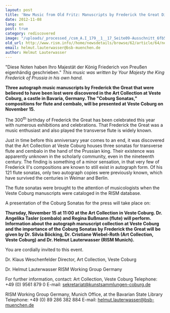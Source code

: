 ```yaml
---
layout: post
title: 'New Music from Old Fritz: Manuscripts by Frederick the Great Discovered'
date: 2012-11-08
lang: en
post: true
category: rediscovered
image: "/uploads/_processed_/csm_A.I_179__1__17_Seite09-Ausschnitt_6fb539647c.jpg"
old_url: http://www.rism.info//home/newsdetails/browse/62/article/64/new-music-from-old-fritz-manuscripts-by-frederick-the-great-discovered.html
email: helmut.lauterwasser@bsb-muenchen.de
author: Helmut Lauterwasser
---
```



"Diese Noten haben Ihro Majestät der König Friederich von Preußen eigenhändig geschrieben."
_This music was written by Your Majesty the King Frederick of Prussia in his own hand._

**Three autograph music manuscripts by Frederick the Great that were believed to have been lost were discovered in the Art Collection at Veste Coburg, a castle in Bavaria, Germany. The "Coburg Sonatas," compositions for flute and cembalo, will be presented at Veste Coburg on November 15.**

The 300<sup>th</sup> birthday of Frederick the Great has been celebrated this year with numerous exhibitions and celebrations. That Frederick the Great was a music enthusiast and also played the transverse flute is widely known.

Just in time before this anniversary year comes to an end, it was discovered that the Art Collection at Veste Coburg houses three sonatas for transverse flute and cembalo in the hand of the Prussian king. Their existence was apparently unknown in the scholarly community, even in the nineteenth century. The finding is something of a minor sensation, in that very few of Frederick II's compositions are known to still exist in autograph form. Of his 121 flute sonatas, only two autograph copies were previously known, which have survived the centuries in Weimar and Berlin.

The flute sonatas were brought to the attention of musicologists when the Veste Coburg manuscripts were cataloged in the RISM database.

A presentation of the Coburg Sonatas for the press will take place on:

**Thursday, November 15 at 11:00 at the Art Collection in Veste Coburg.
Dr. Angelika Tasler (cembalo) and Regina Bußmann (flute) will perform. Information about the autograph manuscript collection at Veste Coburg and the importance of the Coburg Sonatas by Frederick the Great will be given by Dr. Silvia Böcking, Dr. Cristiane Wiebel-Roth (Art Collection, Veste Coburg) and Dr. Helmut Lauterwasser (RISM Munich).**

You are cordially invited to this event.

Dr. Klaus Weschenfelder
Director, Art Collection, Veste Coburg

Dr. Helmut Lauterwasser
RISM Working Group Germany

For further information, contact:
Art Collection, Veste Coburg
Telephone: +49 (0) 9561 879 0
E-mail: sekretariat@kunstsammlungen-coburg.de

RISM Working Group Germany, Munich Office, at the Bavarian State Library
Telephone: +49 (0) 89 286 382 884
E-mail: helmut.lauterwasser@bsb-muenchen.de